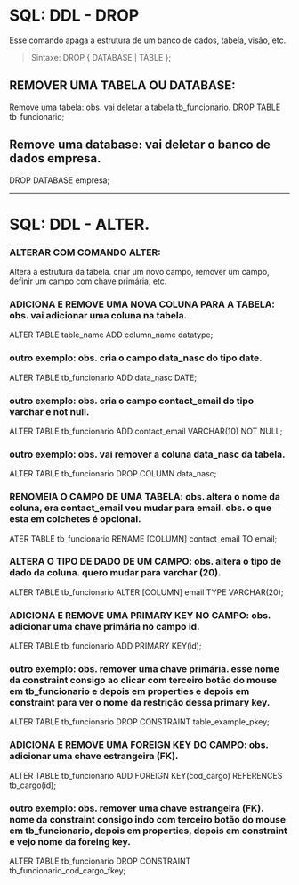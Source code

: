 
# SQL: DDL - DROP
Esse comando apaga a estrutura de um banco de dados, tabela, visão, etc.
> Sintaxe:
DROP { DATABASE | TABLE };

## REMOVER UMA TABELA OU DATABASE:
Remove uma tabela: obs. vai deletar a tabela tb_funcionario.
DROP TABLE tb_funcionario;
 
## Remove uma database: vai deletar o banco de dados empresa.
DROP DATABASE empresa;



******************************************************************************

# SQL: DDL - ALTER.
### ALTERAR COM COMANDO ALTER:
Altera a estrutura da tabela. criar um novo campo, remover um campo, definir um campo com chave primária, etc.

### ADICIONA E REMOVE UMA NOVA COLUNA PARA A TABELA: obs. vai adicionar uma coluna na tabela.
ALTER TABLE table_name ADD column_name datatype;

### outro exemplo: obs. cria o campo data_nasc do tipo date.
ALTER TABLE tb_funcionario ADD data_nasc DATE;

### outro exemplo: obs. cria o campo contact_email do tipo varchar e not null.
ALTER TABLE tb_funcionario ADD contact_email VARCHAR(10) NOT NULL;

### outro exemplo: obs. vai remover a coluna data_nasc da tabela.
ALTER TABLE tb_funcionario DROP COLUMN data_nasc;

### RENOMEIA O CAMPO DE UMA TABELA: obs. altera o nome da coluna, era contact_email vou mudar para email. obs. o que esta em colchetes é opcional.
ATER TABLE tb_funcionario RENAME [COLUMN] contact_email TO email;

### ALTERA O TIPO DE DADO DE UM CAMPO: obs. altera o tipo de dado da coluna. quero mudar para varchar (20).
ALTER TABLE tb_funcionario ALTER [COLUMN] email TYPE VARCHAR(20);

### ADICIONA E REMOVE UMA PRIMARY KEY NO CAMPO: obs. adicionar uma chave primária no campo id. 
ALTER TABLE tb_funcionario ADD PRIMARY KEY(id);

### outro exemplo: obs. remover uma chave primária. esse nome da constraint consigo ao clicar com terceiro botão do mouse em tb_funcionario e depois em properties e depois em constraint para ver o nome da restrição dessa primary key.
ALTER TABLE tb_funcionario DROP CONSTRAINT table_example_pkey;

### ADICIONA E REMOVE UMA FOREIGN KEY DO CAMPO: obs. adicionar uma chave estrangeira (FK).
ALTER TABLE tb_funcionario ADD FOREIGN KEY(cod_cargo) REFERENCES tb_cargo(id);

### outro exemplo: obs. remover uma chave estrangeira (FK). nome da constraint consigo indo com terceiro botão do mouse em tb_funcionario, depois em properties, depois em constraint e vejo nome da foreing key. 
ALTER TABLE tb_funcionario DROP CONSTRAINT tb_funcionario_cod_cargo_fkey;
